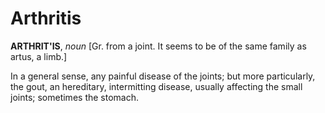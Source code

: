 # Arthritis

**ARTHRIT'IS**, _noun_ \[Gr. from a joint. It seems to be of the same family as artus, a limb.\]

In a general sense, any painful disease of the joints; but more particularly, the gout, an hereditary, intermitting disease, usually affecting the small joints; sometimes the stomach.